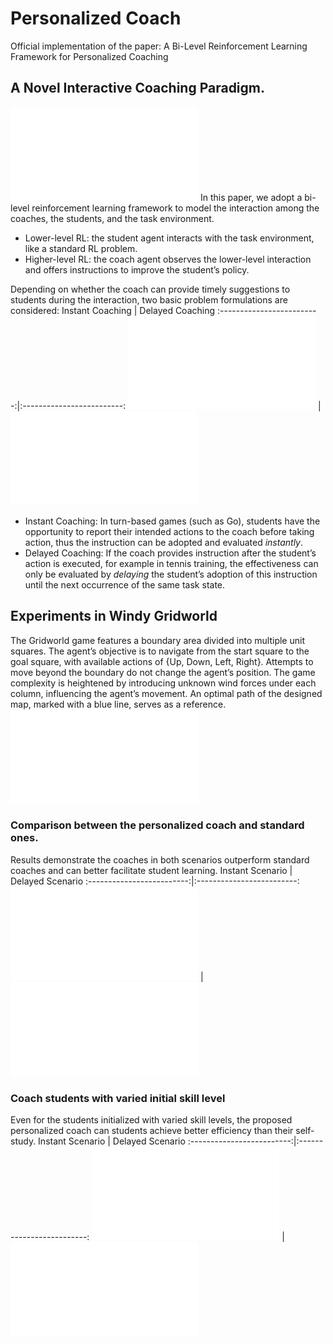 # Personalized Coach 
 Official implementation of the paper: A Bi-Level Reinforcement Learning Framework for Personalized Coaching

## A Novel Interactive Coaching Paradigm.
![](/imgs/general_bi-level_RL.pdf)
In this paper, we adopt a bi-level reinforcement learning framework to model the interaction among the coaches, 
the students, and the task environment.
- Lower-level RL: the student agent interacts with the task environment, like a standard RL problem.
- Higher-level RL: the coach agent observes the lower-level interaction and offers instructions to improve 
the student’s policy.

Depending on whether the coach can provide timely suggestions to students during the interaction, two basic
problem formulations are considered:
Instant Coaching           |  Delayed Coaching
:-------------------------:|:-------------------------:
![](/imgs/instant_coach.pdf)  |  ![](/imgs/delayed_coach.pdf)

- Instant Coaching: In turn-based games (such as Go), students have the opportunity to report their intended
actions to the coach before taking action, thus the instruction can be adopted and evaluated _instantly_.
- Delayed Coaching: If the coach provides instruction after the student’s action is executed, for example
in tennis training, the effectiveness can only be evaluated by _delaying_ the student’s adoption of this instruction until
the next occurrence of the same task state.

## Experiments in Windy Gridworld
The Gridworld game features a boundary area divided into multiple unit squares. The agent’s objective is to navigate from
the start square to the goal square, with available actions of {Up, Down, Left, Right}. Attempts to move beyond the
boundary do not change the agent’s position. The game complexity is heightened by introducing unknown wind forces under 
each column, influencing the agent’s movement. An optimal path of the designed map, marked with a blue line, serves as 
a reference.
![](/imgs/optimal_windy_gridworld.pdf)

### Comparison between the personalized coach and standard ones.
Results demonstrate the coaches in both scenarios outperform standard coaches and can better facilitate student learning.
Instant Scenario           |  Delayed Scenario
:-------------------------:|:-------------------------:
![](/imgs/instant_coach_vs_elite.pdf)  |  ![](/imgs/delayed_coach_vs_elite.pdf)

### Coach students with varied initial skill level
Even for the students initialized with varied skill levels, the proposed personalized coach can students achieve better 
efficiency than their self-study.
Instant Scenario           |  Delayed Scenario
:-------------------------:|:-------------------------:
![](/imgs/instant_coach_varied_level.pdf)  |  ![](/imgs/delayed_coach_varied_level.pdf)
